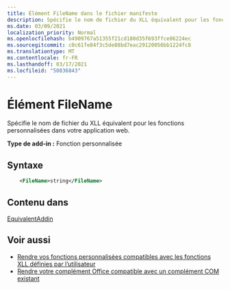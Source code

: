 ```yaml
---
title: Élément FileName dans le fichier manifeste
description: Spécifie le nom de fichier du XLL équivalent pour les fonctions personnalisées dans votre application web.
ms.date: 03/09/2021
localization_priority: Normal
ms.openlocfilehash: b4909767a51355f21cd180d35f693ffce86224ec
ms.sourcegitcommit: c0c61fe84f3c5de88bd7eac29120056bb1224fc8
ms.translationtype: MT
ms.contentlocale: fr-FR
ms.lasthandoff: 03/17/2021
ms.locfileid: "50836843"
---
```

# <a name="filename-element"></a>Élément FileName

Spécifie le nom de fichier du XLL équivalent pour les fonctions personnalisées dans votre application web.

**Type de add-in :** Fonction personnalisée

## <a name="syntax"></a>Syntaxe

```XML
    <FileName>string</FileName>  
```

## <a name="contained-in"></a>Contenu dans

[EquivalentAddin](equivalentaddin.md)


## <a name="see-also"></a>Voir aussi

- [Rendre vos fonctions personnalisées compatibles avec les fonctions XLL définies par l’utilisateur](../../excel/make-custom-functions-compatible-with-xll-udf.md)
- [Rendre votre complément Office compatible avec un complément COM existant](../../develop/make-office-add-in-compatible-with-existing-com-add-in.md)